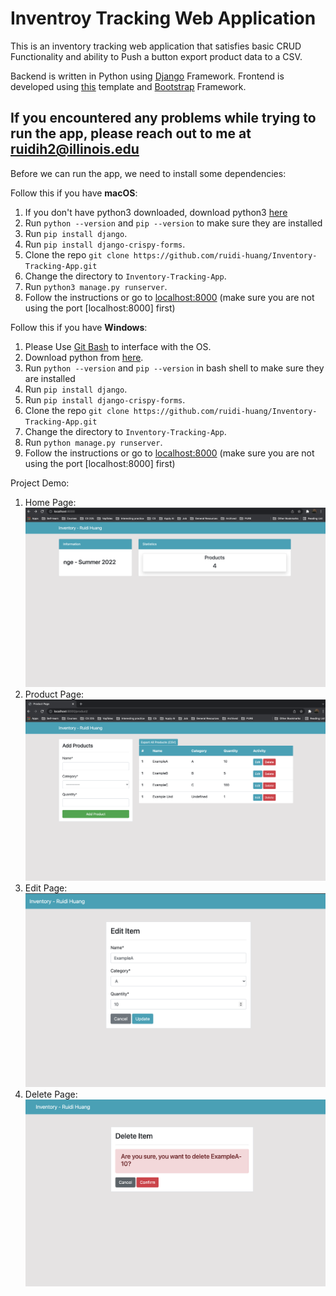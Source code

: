 # Inventroy Tracking Web Application

This is an inventory tracking web application that satisfies basic CRUD Functionality and ability to Push a button export product data to a CSV.  

Backend is written in Python using [Django](https://www.djangoproject.com/) Framework. Frontend is developed using [this](https://github.com/KenBroTech/Bootstrap-Dashboard-Interface-Design) template and [Bootstrap](https://getbootstrap.com/docs/4.6/getting-started/theming/) Framework.  

## If you encountered any problems while trying to run the app, please reach out to me at [ruidih2@illinois.edu](mailto:ruidih2@illinois.edu)

Before we can run the app, we need to install some dependencies:  

Follow this if you have **macOS**:
1. If you don't have python3 downloaded, download python3 [here](https://www.python.org/downloads/)
3. Run `python --version` and `pip --version` to make sure they are installed
4. Run `pip install django`.
12. Run `pip install django-crispy-forms`.
5. Clone the repo `git clone https://github.com/ruidi-huang/Inventory-Tracking-App.git`
6. Change the directory to `Inventory-Tracking-App`.
7. Run `python3 manage.py runserver`.
8. Follow the instructions or go to [localhost:8000](http://localhost:8000/) (make sure you are not using the port [localhost:8000] first)

Follow this if you have **Windows**:  

1. Please Use [Git Bash](https://git-scm.com/downloads) to interface with the OS.
2. Download python from [here](https://www.python.org/downloads/).
3. Run `python --version` and `pip --version` in bash shell to make sure they are installed
4. Run `pip install django`.
12. Run `pip install django-crispy-forms`.
5. Clone the repo `git clone https://github.com/ruidi-huang/Inventory-Tracking-App.git`
6. Change the directory to `Inventory-Tracking-App`.
13. Run `python manage.py runserver`.
14. Follow the instructions or go to [localhost:8000](http://localhost:8000/) (make sure you are not using the port [localhost:8000] first)



Project Demo:
1. Home Page:  
![home page](Demo_1.png)  
2. Product Page:  
![product page](Demo_2.png)  
3. Edit Page:  
![edit page](Demo_3.png)  
4. Delete Page:  
![delete page](Demo_4.png)
